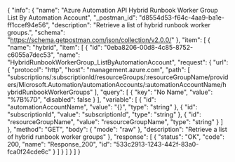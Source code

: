 {
  "info": {
    "name": "Azure Automation API Hybrid Runbook Worker Group List By Automation Account",
    "_postman_id": "d8554d53-f64c-4aa9-ba1e-ff1ccef94e56",
    "description": "Retrieve a list of hybrid runbook worker groups.",
    "schema": "https://schema.getpostman.com/json/collection/v2.0.0/"
  },
  "item": [
    {
      "name": "hybrid",
      "item": [
        {
          "id": "0eba8206-00d8-4c85-8752-c6055a7dec53",
          "name": "HybridRunbookWorkerGroup_ListByAutomationAccount",
          "request": {
            "url": {
              "protocol": "http",
              "host": "management.azure.com",
              "path": [
                "subscriptions/:subscriptionId/resourceGroups/:resourceGroupName/providers/Microsoft.Automation/automationAccounts/:automationAccountName/hybridRunbookWorkerGroups"
              ],
              "query": [
                {
                  "key": "No Name",
                  "value": "%7B%7D",
                  "disabled": false
                }
              ],
              "variable": [
                {
                  "id": "automationAccountName",
                  "value": "{}",
                  "type": "string"
                },
                {
                  "id": "subscriptionId",
                  "value": "subscriptionId",
                  "type": "string"
                },
                {
                  "id": "resourceGroupName",
                  "value": "resourceGroupName",
                  "type": "string"
                }
              ]
            },
            "method": "GET",
            "body": {
              "mode": "raw"
            },
            "description": "Retrieve a list of hybrid runbook worker groups"
          },
          "response": [
            {
              "status": "OK",
              "code": 200,
              "name": "Response_200",
              "id": "533c2913-1243-442f-83a0-fca0f24cde6c"
            }
          ]
        }
      ]
    }
  ]
}